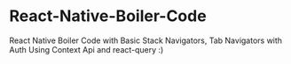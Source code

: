 # React-Native-Boiler-Code
React Native Boiler Code with Basic Stack Navigators, Tab Navigators with Auth Using Context Api and react-query :)
